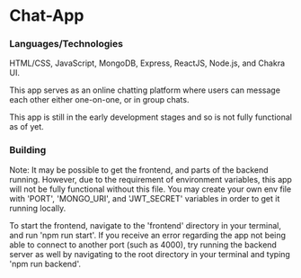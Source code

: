 # Chat-App

### Languages/Technologies

HTML/CSS, JavaScript, MongoDB, Express, ReactJS, Node.js, and Chakra UI.

This app serves as an online chatting platform where users can message each other either one-on-one, or in group chats.

This app is still in the early development stages and so is not fully functional as of yet.

### Building

Note:
It may be possible to get the frontend, and parts of the backend running. However, due to the requirement of environment variables, this app will not be fully functional without this file. You may create your own env file with 'PORT', 'MONGO_URI', and 'JWT_SECRET' variables in order to get it running locally.

To start the frontend, navigate to the 'frontend' directory in your terminal, and run 'npm run start'. If you receive an error regarding the app not being able to connect to another port (such as 4000), try running the backend server as well by navigating to the root directory in your terminal and typing 'npm run backend'.
